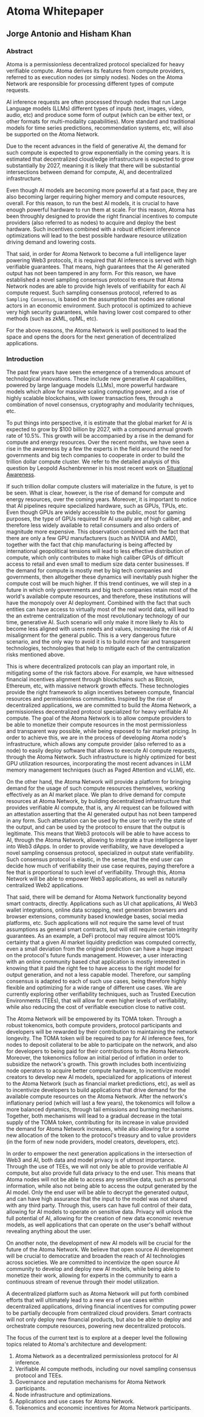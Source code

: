 # Atoma Whitepaper

## Jorge Antonio and Hisham Khan

### Abstract

Atoma is a permissionless decentralized protocol specialized for heavy verifiable compute. Atoma derives its features from compute providers, referred to as execution nodes (or simply nodes). Nodes on the Atoma Network are responsible for processing different types of compute requests.

AI inference requests are often processed through nodes that run Large Language models (LLMs) different types of inputs (text, images, video, audio, etc) and produce some form of output (which can be either text, or other formats for multi-modality capabilities). More standard and traditional models for time series predictions, recommendation systems, etc, will also be supported on the Atoma Network.

Due to the recent advances in the field of generative AI, the demand for such compute is expected to grow exponentially in the coming years. It is estimated that decentralized cloud/edge infrastructure is expected to grow substantially by 2027, meaning it is likely that there will be substantial intersections between demand for compute, AI, and decentralized infrastructure.

Even though AI models are becoming more powerful at a fast pace, they are also becoming larger requiring higher memory and compute resources, overall. For this reason, to run the best AI models, it is crucial to have enough powerful hardware to run them at scale. For this reason, Atoma has been throughly designed to provide the right financial incentives to compute providers (also referred to as nodes) to acquire and deploy the best hardware. Such incentives combined with a robust efficient inference optimizations will lead to the best possible hardware resource utilization driving demand and lowering costs. 

That said, in order for Atoma Network to become a full intelligence layer powering Web3 protocols, it is required that AI inference is
served with high verifiable guarantees. That means, high guarantees that the AI generated output has not been tampered in any form. For this reason, we have established a novel sampling consensus protocol to ensure that Atoma Network nodes are able to provide high levels of verifiability for each AI compute request. Such sampling consensus protocol, referred to as `Sampling Consensus`, is based on the assumption that nodes are rational actors in an economic environment. Such protocol is optimized to achieve very high security guarantees, while having lower cost compared to other methods (such as zkML, opML, etc).

For the above reasons, the Atoma Network is well positioned to lead the space and opens the doors for the next generation of decentralized applications.

### Introduction

The past few years have seen the emergence of a tremendous amount of technological innovations. These include new generative AI capabilities, powered by large language models (LLMs), more powerful hardware models which allow for massive scaling computing power, and a rise of highly scalable blockchains, with lower transaction fees, through a combination of novel consensus, cryptography and modularity techniques, etc. 

To put things into perspective, it is estimate that the global market for AI is expected to grow by $100 billion by 2027, with a compound annual growth rate of 10.5%. This growth will be accompanied by a rise in the demand for compute and energy resources. Over the recent months, we have seen a rise in the awareness by a few the experts in the field around the need for governments and big tech companies to cooperate in order to build the trillion dollar compute cluster. We refer to the detailed analysis of this question by Leopold Aschenbrenner in his most recent work on [Situational Awareness](https://situational-awareness.ai/wp-content/uploads/2024/06/situationalawareness.pdf).

If such trillion dollar compute clusters will materialize in the future, is yet to be seen. What is clear, however, is the rise of demand for compute and energy resources, over the coming years.
Moreover, it is important to notice that AI pipelines require specialized hardware, such as GPUs, TPUs, etc. Even though GPUs are widely accessible to the public, most for gaming purposes, the
type of GPUs required for AI usually are of high caliber, and therefore less widely available to retail consumers and also orders of magnitude more expensive. This observation combined with the fact that there are only a few GPU manufacturers (such as NVIDIA and AMD), together with the fact that chip manufacturing is being affected by international geopolitical tensions will lead to less effective distribution of compute, which only contributes to make high caliber GPUs of difficult access to retail and even small to medium size data center businesses. If the demand for
compute is mostly met by big tech companies and governments, then altogether these dynamics will inevitably push higher the compute cost will be much higher. If this trend continues, we will step in a future in which only governments and big tech companies retain most of the world's available compute resources, and therefore, these institutions will have the monopoly over AI
deployment. Combined with the fact that such entities can have access to virtually most of the real world data, will lead to the an extreme centralization of the most revolutionary technology of our time, generative AI. Such scenario will only make it more likely to AIs to become less aligned with users needs and values, increasing the risk of AI misalignment for the general public. This is a very dangerous future scenario, and the only way to avoid it is to build more fair and transparent technologies, technologies that help to mitigate each of the centralization risks mentioned above.

This is where decentralized protocols can play an important role, in mitigating some of the risk factors above. For example, we have witnessed financial incentives alignment through blockchains such as Bitcoin, Ethereum, etc, with massive network growth effects. These technologies provide the right framework to align incentives between compute, financial resources and permissionless communities. Inspired by the rise of decentralized applications, we are committed to build the Atoma Network, a permissionless decentralized protocol specialized for heavy verifiable AI compute. The goal of the Atoma Network is to allow compute providers to be able to monetize their compute resources in the most permissionless and transparent way possible, while being exposed to fair market pricing. In order to achieve this, we are in the process of developing Atoma node's infrastructure, which allows any compute provider (also referred to as a node) to easily deploy software that allows to execute AI compute requests, through the Atoma Network. Such infrastructure is highly optimized for best GPU utilization resources, incorporating the most recent advances in LLM memory management techniques (such as Paged Attention and vLLM), etc.

On the other hand, the Atoma Network will provide a platform for bringing demand for the usage of such compute resources themselves, working effectively as an AI market place. We plan to drive demand for compute resources at Atoma Network, by building decentralized infrastructure that provides verifiable AI compute, that is, any AI request can be followed with an attestation asserting that the AI generated output has not been tampered in any form. Such attestation can be used by the user to verify the state of the output, and can be used by the protocol to ensure that the output is legitimate. This means that Web3 protocols will be able to have access to AI, through the Atoma Network, allowing to integrate a true intelligence layer into Web3 dApps. In order to provide verifiability, we have developed a novel sampling consensus protocol, specialized in output state verifiability. Such consensus protocol is elastic, in the sense, that the end user can
decide how much of verifiability their use case requires, paying therefore a fee that is proportional to such level of verifiability. Through this, Atoma Network will be able to empower Web3 applications, as well as naturally centralized Web2 applications. 

That said, there will be demand for Atoma Network functionality beyond smart contracts, directly. Applications such as UI chat applications, AI Web3 wallet integrations, online data scrapping,
next generation browsers and browser extensions, community based knowledge bases, social media platforms, etc. Such applications will not require the same level of trust assumptions as general smart contracts, but will still require certain integrity guarantees. As an example, a DeFi protocol may require almost 100% certainty that a given AI market liquidity prediction was computed correctly, even a small deviation from the original prediction can have a huge impact on the protocol's future funds management. However, a user interacting with an online community based chat application is mostly interested in knowing that it paid the right fee to have access to the right model for output generation, and not a less capable model. Therefore, our sampling consensus is adapted to each of such use cases, being therefore highly flexible and optimizing for a wide range of different use cases. We are currently exploring other verifiability techniques, such as Trusted Execution Environments (TEEs), that will allow for even higher levels of verifiability, while also reducing the cost of verifiable execution close to native cost.

The Atoma Network will be empowered by its TOMA token. Through a robust tokenomics, both compute providers, protocol participants and developers will be rewarded by their contribution to maintaining the network longevity. The TOMA token will be required to pay for AI inference fees, for nodes to deposit collateral to be able to participate on the network, and also for developers to being paid for their contributions to the Atoma Network. Moreover, the tokenomics follow an initial period of inflation in order to subsidize the network's growth. This growth includes both incentivizing node operators to acquire better compute hardware, to incentivize model creators to develop new AI models, specialized for applications of interest to the Atoma Network (such as financial market predictions, etc), as well as to incentivize developers to build applications that drive demand for the available compute resources on the Atoma Network. After the network's inflationary period (which will last a few years), the tokenomics will follow a more balanced dynamics, through tail emissions and burning mechanisms. Together, both mechanisms will lead to a gradual decrease in the total supply of the TOMA token, contributing for its increase in value provided the demand for Atoma Network increases, while also allowing for a some new allocation of the token to the protocol's treasury and to value providers (in the form of new node providers, model creators, developers, etc).

In order to empower the next generation applications in the intersection of Web3 and AI, both data and model privacy is of utmost importance. Through the use of TEEs, we will not only be able to provide verifiable AI compute, but also provide full data privacy to the end user. This means that Atoma nodes will not be able to access any sensitive data, such as personal information, while also not being able to access the output generated by the AI model. Only the end user will be able to decrypt the generated output, and can have high assurance that the input to the model was not shared with any third party. Through this, users can have full control of their data, allowing for AI models to operate on sensitive data. Privacy will unlock the full potential of AI, allowing for the creation of new data economic revenue models, as well applications that can operate on the user's behalf without revealing anything about the user. 

On another note, the development of new AI models will be crucial for the future of the Atoma Network. We believe that open source AI development will be crucial to democratize and broaden the reach of AI technologies across societies. We are committed to incentivize the open source AI community to develop and deploy new AI models, while being able to monetize their work, allowing for experts in the community to earn a continuous stream of revenue through their model utilization.

A decentralized platform such as Atoma Network will put forth combined efforts that will ultimately lead to a new era of use cases within decentralized applications, driving financial incentives for computing power to be partially decouple from centralized cloud providers. Smart contracts will not only deploy new financial products, but also be able to deploy and orchestrate compute resources, powering new decentralized protocols. 

The focus of the current text is to explore at a deeper level the following topics related to Atoma's architecture and development:

1. Atoma Network as a decentralized permissionless protocol for AI inference.
2. Verifiable AI compute methods, including our novel sampling consensus protocol and TEEs.
3. Governance and reputation mechanisms for Atoma Network participants.
4. Node infrastructure and optimizations.
5. Applications and use cases for Atoma Network.
6. Tokenomics and economic incentives for Atoma Network participants.

